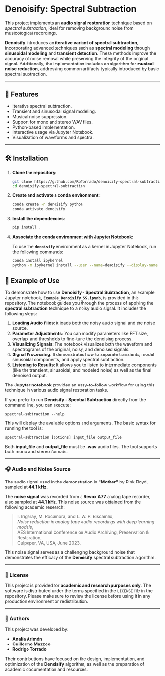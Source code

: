 # Denoisify: Spectral Subtraction

This project implements an **audio signal restoration** technique based on *spectral subtraction*, ideal for removing background noise from musicological recordings.

**Denoisify** introduces an **iterative variant of spectral subtraction**, incorporating advanced techniques such as **spectral modeling** through **sinusoidal modeling** and **transient detection**. These methods improve the accuracy of noise removal while preserving the integrity of the original signal. Additionally, the implementation includes an algorithm for **musical noise reduction**, addressing common artifacts typically introduced by basic spectral subtraction.

---

## 🚀 Features

- Iterative spectral subtraction.
- Transient and sinusoidal signal modeling.
- Musical noise suppression.
- Support for mono and stereo WAV files.
- Python-based implementation.
- Interactive usage via Jupyter Notebook.
- Visualization of waveforms and spectra.

---

## 🛠️ Installation

1. **Clone the repository**:
   ```bash
   git clone https://github.com/RoTorrado/denoisify-spectral-subtraction.git
   cd denoisify-spectral-subtraction
   
2. **Create and activate a conda environment**:
    ```bash
    conda create -n denoisify python
    conda activate denoisify

3. **Install the dependencies**:
    ```bash
   pip install .
   
4. **Associate the conda environment with Jupyter Notebook:**

    To use the **`denoisify`** environment as a kernel in Jupyter Notebook, run the following commands:

    ```bash
    conda install ipykernel
    python -m ipykernel install --user --name=denoisify --display-name "Python (denoisify)"    
   
## 📓 Example of Use

To demonstrate how to use **Denoisify - Spectral Subtraction**, an example Jupyter notebook, **`Example_Denoisify_SS.ipynb`**, is provided in this repository. The notebook guides you through the process of applying the **spectral subtraction** technique to a noisy audio signal. It includes the following steps:

1. **Loading Audio Files**: It loads both the noisy audio signal and the noise source.
2. **Parameter Adjustments**: You can modify parameters like FFT size, overlap, and thresholds to fine-tune the denoising process.
3. **Visualizing Signals**: The notebook visualizes both the waveform and spectrograms of the original, noisy, and denoised signals.
4. **Signal Processing**: It demonstrates how to separate transients, model sinusoidal components, and apply spectral subtraction.
5. **Listening to Results**: It allows you to listen to intermediate components (like the transient, sinusoidal, and modeled noise) as well as the final denoised output.

The **Jupyter notebook** provides an easy-to-follow workflow for using this technique in various audio signal restoration tasks.

If you prefer to run **Denoisify - Spectral Subtraction** directly from the command line, you can execute:

    spectral-subtraction --help

This will display the available options and arguments. The basic syntax for running the tool is:
    
    spectral-subtraction [options] input_file output_file

Both **input_file** and **output_file** must be **.wav** audio files. The tool supports both mono and stereo formats.

---

### 🎧 Audio and Noise Source

The audio signal used in the demonstration is **"Mother"** by Pink Floyd, sampled at **44.1 kHz**.

The **noise signal** was recorded from a **Revox A77** analog tape recorder, also sampled at **44.1 kHz**. This noise source was obtained from the following academic research:

> I. Irigaray, M. Rocamora, and L. W. P. Biscainho,  
> *Noise reduction in analog tape audio recordings with deep learning models*,  
> AES International Conference on Audio Archiving, Preservation & Restoration,  
> Culpeper, VA, USA, June 2023.

This noise signal serves as a challenging background noise that demonstrates the efficacy of the **Denoisify** spectral subtraction algorithm.

---

### 📄 License

This project is provided for **academic and research purposes only**. The software is distributed under the terms specified in the `LICENSE` file in the repository. Please make sure to review the license before using it in any production environment or redistribution.

---

### 👥 Authors

This project was developed by:

- **Analía Arimón**  
- **Guillermo Mazzeo**  
- **Rodrigo Torrado**

Their contributions have focused on the design, implementation, and optimization of the **Denoisify** algorithm, as well as the preparation of academic documentation and resources.

